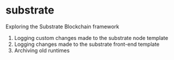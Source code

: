 # substrate
Exploring the Substrate Blockchain framework

1. Logging custom changes made to the substrate node template
2. Logging changes made to the substrate front-end template
3. Archiving old runtimes
